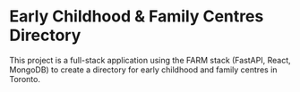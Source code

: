 # Early Childhood & Family Centres Directory

This project is a full-stack application using the FARM stack (FastAPI, React, MongoDB) to create a directory for early childhood and family centres in Toronto.